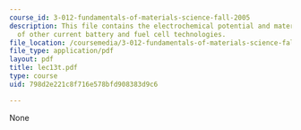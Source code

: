 ```yaml
---
course_id: 3-012-fundamentals-of-materials-science-fall-2005
description: This file contains the electrochemical potential and materials design
  of other current battery and fuel cell technologies.
file_location: /coursemedia/3-012-fundamentals-of-materials-science-fall-2005/798d2e221c8f716e578bfd908383d9c6_lec13t.pdf
file_type: application/pdf
layout: pdf
title: lec13t.pdf
type: course
uid: 798d2e221c8f716e578bfd908383d9c6

---
```

None